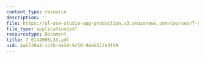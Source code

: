 ```yaml
---
content_type: resource
description: ''
file: https://ol-ocw-studio-app-production.s3.amazonaws.com/courses/7-014-introductory-biology-spring-2005/aab330a41c2bae5d9c509aa6517e3f89_7_0142005L33.pdf
file_type: application/pdf
resourcetype: Document
title: 7_0142005L33.pdf
uid: aab330a4-1c2b-ae5d-9c50-9aa6517e3f89
---
```

